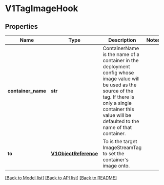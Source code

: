 # V1TagImageHook

## Properties
Name | Type | Description | Notes
------------ | ------------- | ------------- | -------------
**container_name** | **str** | ContainerName is the name of a container in the deployment config whose image value will be used as the source of the tag. If there is only a single container this value will be defaulted to the name of that container. | 
**to** | [**V1ObjectReference**](V1ObjectReference.md) | To is the target ImageStreamTag to set the container&#39;s image onto. | 

[[Back to Model list]](../README.md#documentation-for-models) [[Back to API list]](../README.md#documentation-for-api-endpoints) [[Back to README]](../README.md)


